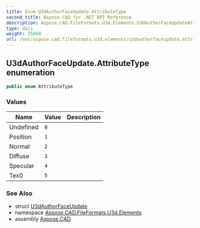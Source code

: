 ```yaml
---
title: Enum U3dAuthorFaceUpdate.AttributeType
second_title: Aspose.CAD for .NET API Reference
description: Aspose.CAD.FileFormats.U3d.Elements.U3dAuthorFaceUpdateAttributeType enum. 
type: docs
weight: 35680
url: /net/aspose.cad.fileformats.u3d.elements/u3dauthorfaceupdate.attributetype/
---
```

## U3dAuthorFaceUpdate.AttributeType enumeration

```csharp
public enum AttributeType
```

### Values

| Name | Value | Description |
| --- | --- | --- |
| Undefined | `0` |  |
| Position | `1` |  |
| Normal | `2` |  |
| Diffuse | `3` |  |
| Specular | `4` |  |
| Tex0 | `5` |  |

### See Also

* struct [U3dAuthorFaceUpdate](../u3dauthorfaceupdate/)
* namespace [Aspose.CAD.FileFormats.U3d.Elements](../../aspose.cad.fileformats.u3d.elements/)
* assembly [Aspose.CAD](../../)


